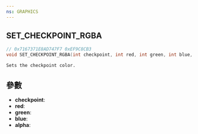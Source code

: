 ```yaml
---
ns: GRAPHICS
---
```

## SET_CHECKPOINT_RGBA

```c
// 0x7167371E8AD747F7 0xEF9C8CB3
void SET_CHECKPOINT_RGBA(int checkpoint, int red, int green, int blue, int alpha);
```

```
Sets the checkpoint color.  
```

## 參數
* **checkpoint**: 
* **red**: 
* **green**: 
* **blue**: 
* **alpha**: 

